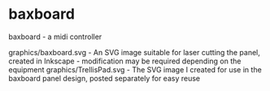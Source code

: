 baxboard
========

baxboard - a midi controller

graphics/baxboard.svg - An SVG image suitable for laser cutting the panel, created in Inkscape - modification may be required depending on the equipment
graphics/TrellisPad.svg - The SVG image I created for use in the baxboard panel design, posted separately for easy reuse
